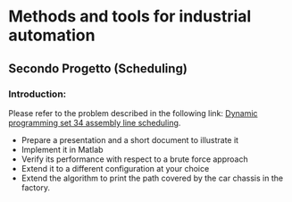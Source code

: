 # Methods and tools for industrial automation
## Secondo Progetto (Scheduling)

### Introduction:
Please refer to the problem described in the following link:
[Dynamic programming set 34 assembly line scheduling](http://www.geeksforgeeks.org/dynamic-programming-set-34-assembly-line-scheduling/).

*	Prepare a presentation and a short document to illustrate it
*	Implement it in Matlab
*	Verify its performance with respect to a brute force approach
*	Extend it to a different configuration at your choice
*	Extend the algorithm to print the path covered by the car chassis in the factory.
